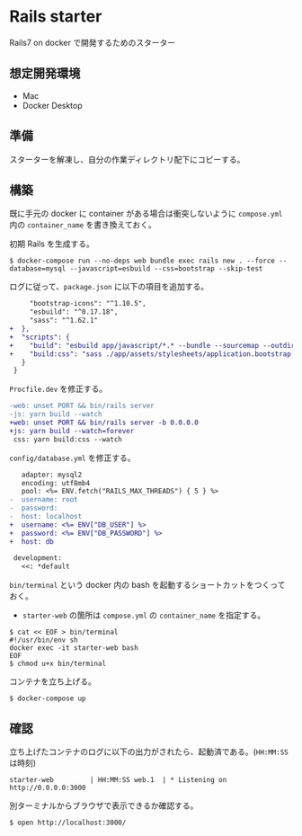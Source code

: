 # Rails starter
Rails7 on docker で開発するためのスターター

## 想定開発環境
- Mac
- Docker Desktop

## 準備
スターターを解凍し、自分の作業ディレクトリ配下にコピーする。

## 構築
既に手元の docker に container がある場合は衝突しないように `compose.yml` 内の `container_name` を書き換えておく。

初期 Rails を生成する。

```
$ docker-compose run --no-deps web bundle exec rails new . --force --database=mysql --javascript=esbuild --css=bootstrap --skip-test
```

ログに従って、`package.json` に以下の項目を追加する。

```diff
     "bootstrap-icons": "^1.10.5",
     "esbuild": "^0.17.18",
     "sass": "^1.62.1"
+  },
+  "scripts": {
+    "build": "esbuild app/javascript/*.* --bundle --sourcemap --outdir=app/assets/builds --public-path=assets",
+    "build:css": "sass ./app/assets/stylesheets/application.bootstrap.scss:./app/assets/builds/application.css --no-source-map --load-path=node_modules"
   }
 }
```

`Procfile.dev` を修正する。

```diff
-web: unset PORT && bin/rails server
-js: yarn build --watch
+web: unset PORT && bin/rails server -b 0.0.0.0
+js: yarn build --watch=forever
 css: yarn build:css --watch
```

`config/database.yml` を修正する。

```diff
   adapter: mysql2
   encoding: utf8mb4
   pool: <%= ENV.fetch("RAILS_MAX_THREADS") { 5 } %>
-  username: root
-  password:
-  host: localhost
+  username: <%= ENV["DB_USER"] %>
+  password: <%= ENV["DB_PASSWORD"] %>
+  host: db
 
 development:
   <<: *default
```

`bin/terminal` という docker 内の bash を起動するショートカットをつくっておく。
- `starter-web` の箇所は `compose.yml` の `container_name` を指定する。

```
$ cat << EOF > bin/terminal
#!/usr/bin/env sh
docker exec -it starter-web bash
EOF
$ chmod u+x bin/terminal
```

コンテナを立ち上げる。
```
$ docker-compose up
```

## 確認

立ち上げたコンテナのログに以下の出力がされたら、起動済である。(`HH:MM:SS` は時刻)

```
starter-web         | HH:MM:SS web.1  | * Listening on http://0.0.0.0:3000
```

別ターミナルからブラウザで表示できるか確認する。

```
$ open http://localhost:3000/
```
